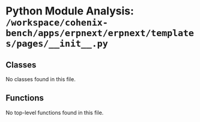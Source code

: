# Python Module Analysis: `/workspace/cohenix-bench/apps/erpnext/erpnext/templates/pages/__init__.py`

## Classes

No classes found in this file.


## Functions

No top-level functions found in this file.
